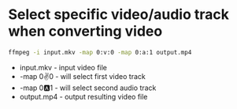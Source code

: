 # Select specific video/audio track when converting video

```bash
ffmpeg -i input.mkv -map 0:v:0 -map 0:a:1 output.mp4
```

- input.mkv - input video file
- -map 0:v:0 - will select first video track
- -map 0:a:1 - will select second audio track
- output.mp4 - output resulting video file
